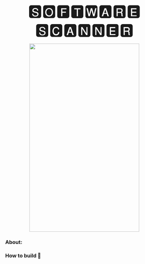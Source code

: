 <p align="center"> <font size="20"> 🆂🅾🅵🆃🆆🅰🆁🅴 🆂🅲🅰🅽🅽🅴🆁 </font> </p>

<p align="center">
<img src="https://github.com/dawidkski/software-scanner/blob/master/res/cropped_optim.gif" width="350" height="600" />
</p>

### About:


### How to build :hammer:
